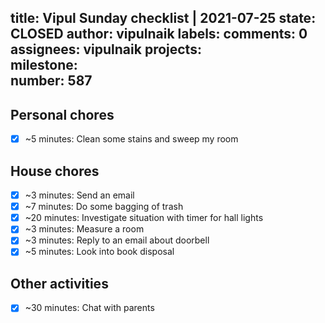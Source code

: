 title:	Vipul Sunday checklist | 2021-07-25
state:	CLOSED
author:	vipulnaik
labels:	
comments:	0
assignees:	vipulnaik
projects:	
milestone:	
number:	587
--
## Personal chores

- [x] ~5 minutes: Clean some stains and sweep my room

## House chores

- [x] ~3 minutes: Send an email
- [x] ~7 minutes: Do some bagging of trash
- [x] ~20 minutes: Investigate situation with timer for hall lights
- [x] ~3 minutes: Measure a room
- [x] ~3 minutes: Reply to an email about doorbell 
- [x] ~5 minutes: Look into book disposal

## Other activities

- [x] ~30 minutes: Chat with parents
